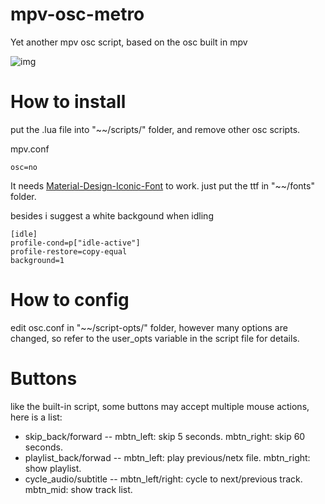 # mpv-osc-metro
Yet another mpv osc script, based on the osc built in mpv

![img](https://github.com/maoiscat/mpv-osc-metro/blob/main/preview.png)

# How to install

put the .lua file into "\~\~/scripts/" folder, and remove other osc scripts.

mpv.conf

```
osc=no
```

It needs [Material-Design-Iconic-Font](https://zavoloklom.github.io/material-design-iconic-font/) to work. just put the ttf in "\~\~/fonts" folder.

besides i suggest a white backgound when idling

```
[idle]
profile-cond=p["idle-active"]
profile-restore=copy-equal
background=1
```
# How to config

edit osc.conf in "\~\~/script-opts/" folder, however many options are changed, so refer to the user_opts variable in the script file for details.

# Buttons

like the built-in script, some buttons may accept multiple mouse actions, here is a list:

* skip_back/forward -- mbtn_left: skip 5 seconds.   mbtn_right: skip 60 seconds.
* playlist_back/forwad -- mbtn_left: play previous/netx file.   mbtn_right: show playlist.
* cycle_audio/subtitle -- mbtn_left/right: cycle to next/previous track.    mbtn_mid: show track list.
